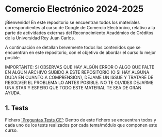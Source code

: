# Comercio Electrónico 2024-2025

¡Bienvenido! En este repositorio se encuentran todos los materiales correspondientes al curso de Google de Comercio Electrónico, relativo a la parte de actividades externas del Reconocimiento Académico de Créditos de la Universidad Rey Juan Carlos.

A continuación se detallan brevemente todos los contenidos que se encuentran en este repositorio, con el objetivo de abordar el curso lo mejor posible.

IMPORTANTE: SI OBSERVAS QUE HAY ALGÚN ERROR O ALGO QUE FALTE EN ALGÚN ARCHIVO SUBIDO A ESTE REPOSITORIO (O SI HAY ALGUNA DUDA EN CUANTO A COMPRENSIÓN), DÉJAME UN ISSUE Y TRATARÉ DE RESOLVER EL PROBLEMA LO ANTES POSIBLE. NO TE OLVIDES DEJARME UNA STAR Y ESPERO QUE TODO ESTE MATERIAL TE SEA DE GRAN AYUDA.

## 1. Tests

Fichero ['Preguntas Tests CE'](https://github.com/aleon2020/CE_2024-2025/blob/main/Preguntas%20Tests%20CE.pdf): Dentro de este fichero se encuentran todos y cada uno de los tests realizados por cada tema/módulo que componen este curso.
